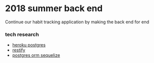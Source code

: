 
# 2018 summer back end
Continue our habit tracking application by making the back end for end

### tech research
- [heroku postgres](https://devcenter.heroku.com/articles/heroku-postgresql)
- [restify](http://restify.com/docs/home/)
- [postgres orm sequelize](http://docs.sequelizejs.com/)

